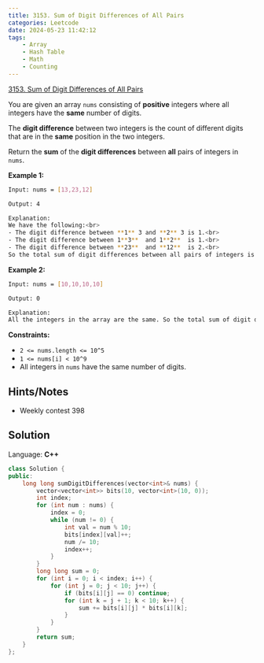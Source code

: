 ```yaml
---
title: 3153. Sum of Digit Differences of All Pairs
categories: Leetcode
date: 2024-05-23 11:42:12
tags:
    - Array
    - Hash Table
    - Math
    - Counting
---
```


[3153. Sum of Digit Differences of All Pairs](https://leetcode.com/problems/sum-of-digit-differences-of-all-pairs/description/)

You are given an array `nums` consisting of **positive**  integers where all integers have the **same**  number of digits.

The **digit difference**  between two integers is the count of different digits that are in the **same**  position in the two integers.

Return the **sum**  of the **digit differences**  between **all**  pairs of integers in `nums`.

**Example 1:**

```bash
Input: nums = [13,23,12]

Output: 4

Explanation:
We have the following:<br>
- The digit difference between **1** 3 and **2** 3 is 1.<br>
- The digit difference between 1**3**  and 1**2**  is 1.<br>
- The digit difference between **23**  and **12**  is 2.<br>
So the total sum of digit differences between all pairs of integers is `1 + 1 + 2 = 4`.
```

**Example 2:**

```bash
Input: nums = [10,10,10,10]

Output: 0

Explanation:
All the integers in the array are the same. So the total sum of digit differences between all pairs of integers will be 0.
```

**Constraints:**

- `2 <= nums.length <= 10^5`
- `1 <= nums[i] < 10^9`
- All integers in `nums` have the same number of digits.

## Hints/Notes

- Weekly contest 398

## Solution

Language: **C++**

```C++
class Solution {
public:
    long long sumDigitDifferences(vector<int>& nums) {
        vector<vector<int>> bits(10, vector<int>(10, 0));
        int index;
        for (int num : nums) {
            index = 0;
            while (num != 0) {
                int val = num % 10;
                bits[index][val]++;
                num /= 10;
                index++;
            }
        }
        long long sum = 0;
        for (int i = 0; i < index; i++) {
            for (int j = 0; j < 10; j++) {
                if (bits[i][j] == 0) continue;
                for (int k = j + 1; k < 10; k++) {
                    sum += bits[i][j] * bits[i][k];
                }
            }
        }
        return sum;
    }
};
```
